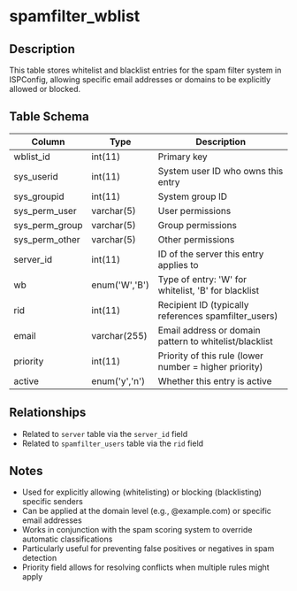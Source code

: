 # spamfilter_wblist

## Description
This table stores whitelist and blacklist entries for the spam filter system in ISPConfig, allowing specific email addresses or domains to be explicitly allowed or blocked.

## Table Schema
| Column | Type | Description |
|--------|------|-------------|
| wblist_id | int(11) | Primary key |
| sys_userid | int(11) | System user ID who owns this entry |
| sys_groupid | int(11) | System group ID |
| sys_perm_user | varchar(5) | User permissions |
| sys_perm_group | varchar(5) | Group permissions |
| sys_perm_other | varchar(5) | Other permissions |
| server_id | int(11) | ID of the server this entry applies to |
| wb | enum('W','B') | Type of entry: 'W' for whitelist, 'B' for blacklist |
| rid | int(11) | Recipient ID (typically references spamfilter_users) |
| email | varchar(255) | Email address or domain pattern to whitelist/blacklist |
| priority | int(11) | Priority of this rule (lower number = higher priority) |
| active | enum('y','n') | Whether this entry is active |

## Relationships
- Related to `server` table via the `server_id` field
- Related to `spamfilter_users` table via the `rid` field

## Notes
- Used for explicitly allowing (whitelisting) or blocking (blacklisting) specific senders
- Can be applied at the domain level (e.g., @example.com) or specific email addresses
- Works in conjunction with the spam scoring system to override automatic classifications
- Particularly useful for preventing false positives or negatives in spam detection
- Priority field allows for resolving conflicts when multiple rules might apply

